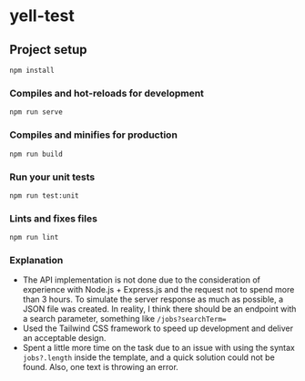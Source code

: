 # yell-test

## Project setup
```
npm install
```

### Compiles and hot-reloads for development
```
npm run serve
```

### Compiles and minifies for production
```
npm run build
```

### Run your unit tests
```
npm run test:unit
```

### Lints and fixes files
```
npm run lint
```

### Explanation
* The API implementation is not done due to the consideration of experience with Node.js + Express.js and the request not to spend more than 3 hours. To simulate the server response as much as possible, a JSON file was created. In reality, I think there should be an endpoint with a search parameter, something like `/jobs?searchTerm=`
* Used the Tailwind CSS framework to speed up development and deliver an acceptable design.
* Spent a little more time on the task due to an issue with using the syntax `jobs?.length` inside the template, and a quick solution could not be found. Also, one text is throwing an error.



